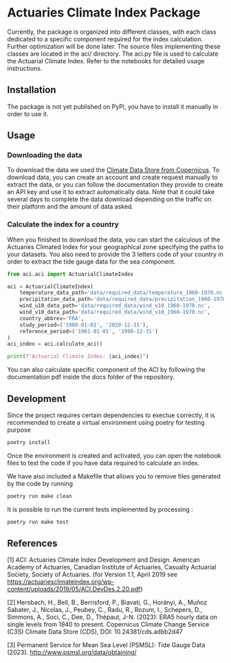 # Actuaries Climate Index Package

   Currently, the package is organized into different classes, with each class dedicated to a specific component required for the index calculation. Further optimization will be done later. The source files implementing these classes are located in the aci/ directory. The aci.py file is used to calculate the Actuarial Climate Index. Refer to the notebooks for detailed usage instructions.

## Installation

The package is not yet published on PyPi, you have to install it manually in order to use it. 

## Usage

### Downloading the data
To download the data we used the [Climate Data Store from Copernicus](https://cds.climate.copernicus.eu/datasets/reanalysis-era5-single-levels?tab=overview). To download data, you can create an account and create request manually to extract the data, or you can follow the documentation they provide to create an API key and use it to extract automatically data. Note that it could take several days to complete the data download depending on the traffic on their platform and the amount of data asked.


### Calculate the index for a country

When you finished to download the data, you can start the calculous of the Actuaries Climated Index for your geographical zone specifying the paths to your datasets. You also need to provide the 3 letters code of your country in order to extract the tide gauge data for the sea component. 

```python
from aci.aci import ActuarialClimateIndex

aci = ActuarialClimateIndex(
    temperature_data_path='data/required_data/temperature_1960-1970.nc',
    precipitation_data_path='data/required_data/precipitation_1960-1970.nc',
    wind_u10_data_path='data/required_data/wind_u10_1960-1970.nc',
    wind_v10_data_path='data/required_data/wind_v10_1960-1970.nc',
    country_abbrev='FRA',
    study_period=('1980-01-01', '2020-12-31'),
    reference_period=('1961-01-01', '1990-12-31')
)
aci_index = aci.calculate_aci()

print(f"Actuarial Climate Index: {aci_index}")
```

You can also calculate specific component of the ACI by following the documentation pdf inside the docs folder of the repository.

## Development

Since the project requires certain dependencies to exectue correctly, it is recommended to create a virtual environment using poetry for testing purpose

```bash
poetry install
```
Once the environment is created and activated, you can open the notebook files to test the code if you have data required to calculate an index.

We have also included a Makefile that allows you to remove files generated by the code by running 

```bash
poetry run make clean
```
It is possible to run the current tests implemented by processing : 

```bash
poetry run make test
```

## References

<a id="1">[1]</a>
ACI: Actuaries Climate Index Development and Design. American Academy of Actuaries, Canadian Institute of Actuaries, Casualty Actuarial Society, Society of Actuaries. (for Version 1.1, April 2019 see https://actuariesclimateindex.org/wp-content/uploads/2019/05/ACI.DevDes.2.20.pdf)

<a id="2">[2]</a> 
Hersbach, H., Bell, B., Berrisford, P., Biavati, G., Horányi, A., Muñoz Sabater, J., Nicolas, J., Peubey, C., Radu, R., Rozum, I., Schepers, D., Simmons, A., Soci, C., Dee, D., Thépaut, J-N. (2023): ERA5 hourly data on single levels from 1940 to present. Copernicus Climate Change Service (C3S) Climate Data Store (CDS), DOI: 10.24381/cds.adbb2d47

<a id="3">[3]</a>
Permanent Service for Mean Sea Level (PSMSL): Tide Gauge Data (2023). http://www.psmsl.org/data/obtaining/
